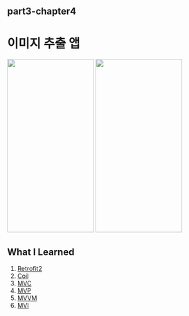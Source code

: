 ## part3-chapter4

# 이미지 추출 앱

<img src="https://github.com/soommmin/part3-chapter4/assets/150005268/5fc8c1af-3953-45c5-a6b0-f4027c6ee5b5" width="200" height="400"/>
<img src="https://github.com/soommmin/part3-chapter4/assets/150005268/f372daa3-8532-4122-af88-f56d08eb5831" width="200" height="400"/>



## What I Learned
1. [Retrofit2](https://square.github.io/retrofit/)
2. [Coil](https://coil-kt.github.io/coil/)
3. [MVC](https://ko.wikipedia.org/wiki/%EB%AA%A8%EB%8D%B8-%EB%B7%B0-%EC%BB%A8%ED%8A%B8%EB%A1%A4%EB%9F%AC)
4. [MVP](https://ko.wikipedia.org/wiki/%EB%AA%A8%EB%8D%B8-%EB%B7%B0-%ED%94%84%EB%A6%AC%EC%A0%A0%ED%84%B0)
5. [MVVM](https://ko.wikipedia.org/wiki/%EB%AA%A8%EB%8D%B8-%EB%B7%B0-%EB%B7%B0%EB%AA%A8%EB%8D%B8)
6. [MVI](https://jaehochoe.medium.com/%EB%B2%88%EC%97%AD-%EC%95%88%EB%93%9C%EB%A1%9C%EC%9D%B4%EB%93%9C%EB%A5%BC-%EC%9C%84%ED%95%9C-mvi-model-view-intent-%EC%95%84%ED%82%A4%ED%85%8D%EC%B3%90-%ED%8A%9C%ED%86%A0%EB%A6%AC%EC%96%BC-%EC%8B%9C%EC%9E%91%ED%95%98%EA%B8%B0-165bda9dfbe7)
